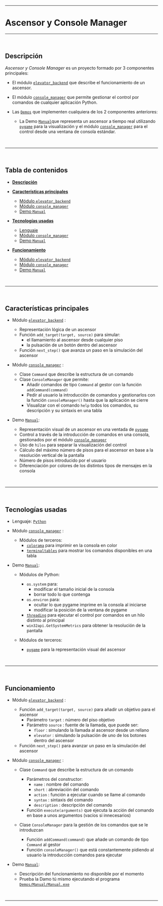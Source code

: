 
<!-- ===== REFERENCIAS ================================================== -->

<!-- ##### -->

<!-- ===== TÍTULO ================================================== -->

---
# **Ascensor** y **Console Manager**
---

<!-- ===== IMAGEN CABECERA ================================================== -->

[PYTHON]: https://www.python.org

[PYGAME]: https://www.pygame.org
[COLORAMA]: https://pypi.org/project/colorama
[TERMINALTABLES]:https://pypi.org/project/terminaltables/
[THREADING]: https://realpython.com/intro-to-python-threading

[ELEVATOR_BACKEND]: https://github.com/marin-8/Ascensor-y-ConsoleManager/blob/main/Elevator_Backend/elevator_backend.py
[CONSOLE_MANAGER]: https://github.com/marin-8/Ascensor-y-ConsoleManager/blob/main/Console_Manager/console_manager.py
[DEMOS]: https://github.com/marin-8/Ascensor-y-ConsoleManager/tree/main/Demos
[DEMO_MANUAL]: https://github.com/marin-8/Ascensor-y-ConsoleManager/tree/main/Demos/Manual
[DEMO_MANUAL_EXE]: https://github.com/marin-8/Ascensor-y-ConsoleManager/blob/main/Demos/Manual/Manual.exe

<!-- ===== DESCRIPCIÓN ================================================== -->

<br>

## **Descripción** <a name="DESC"></a>

_Ascensor y Console Manager_ es un proyecto formado por 3 componentes principales:

- El módulo [`elevator_backend`][ELEVATOR_BACKEND] que describe el funcionamiento de un ascensor.

- El módulo [`console_manager`][CONSOLE_MANAGER] que permite gestionar el control por comandos de cualquier aplicación Python.

- Las [`Demos`][DEMOS] que implementen cualquiera de los 2 componentes anteriores:

    - La Demo [`Manual`][DEMO_MANUAL]que representa un ascensor a tiempo real utilizando [`pygame`][PYGAME] para la visualización y el módulo [`console_manager`][CONSOLE_MANAGER] para el control desde una ventana de consola estándar.

<br>

---

<!-- ===== TABLA DE CONTENIDOS ================================================== -->

<br>

## **Tabla de contenidos**

- [**Descripción**](#DESC)

- [**Características principales**](#CAPR)

    - [Módulo `elevator_backend`](#CAPR_EB)
    - [Módulo `console_manager`](#CAPR_CM)
    - [Demo `Manual`](#CAPR_D_M)

- [**Tecnologías usadas**](#TEUS)

    - [Lenguaje](#TEUS_L)
    - [Módulo `console_manager`](#TEUS_CM)
    - [Demo `Manual`](#TEUS_D_M)

- [**Funcionamiento**](#FUNC)

    - [Módulo `elevator_backend`](#FUNC_EB)
    - [Módulo `console_manager`](#FUNC_CM)
    - [Demo `Manual`](#FUNC_D_M)

<br>

---

<!-- ===== CARACTERÍSTICAS PRINCIPALES ================================================== -->

<br>

## **Características principales** <a name="CAPR"></a>

- Módulo [`elevator_backend`][ELEVATOR_BACKEND] : <a name="CAPR_EB"></a>

    - Representación lógica de un ascensor
    - Función `add_target(target, source)` para simular:
        - el llamamiento al ascensor desde cualquier piso
        - la pulsación de un botón dentro del ascensor
    - Función `next_step()` que avanza un paso en la simulación del ascensor

- Módulo [`console_manager`][CONSOLE_MANAGER] : <a name="CAPR_CM"></a>

    - Clase `Command` que describe la estructura de un comando
    - Clase `ConsoleManager` que permite:
        - Añadir comandos de tipo `Command` al gestor con la función `addCommand(command)`
        - Pedir al usuario la introducción de comandos y gestionarlos con la función `consoleManager()` hasta que la aplicación se cierre
        - Visualizar con el comando `help` todos los comandos, su descripción y su sintaxis en una tabla 

- Demo [`Manual`][DEMO_MANUAL]: <a name="CAPR_D_M"></a>

    - Representación visual de un ascensor en una ventada de [`pygame`][PYGAME]
    - Control a través de la introducción de comandos en una consola, gestionados por el módulo [`console_manager`][CONSOLE_MANAGER]
    - Uso de `hilos` para separar la visualización del control
    - Cálculo del máximo número de pisos para el ascensor en base a la resolución vertical de la pantalla
    - Número de pisos introducido por el usuario
    - Diferenciación por colores de los distintos tipos de mensajes en la consola

<br>

---

<!-- ===== TECNOLOGÍAS USADAS ================================================== -->

<br>

## **Tecnologías usadas** <a name="TEUS"></a>

- Lenguaje: [`Python`][PYTHON] <a name="TEUS_L"></a>

- Módulo [`console_manager`][CONSOLE_MANAGER] : <a name="TEUS_CM"></a>

    - Módulos de terceros:
        - [`colorama`][COLORAMA] para imprimir en la consola en color
        - [`terminaltables`][TERMINALTABLES] para mostrar los comandos disponibles en una tabla 

- Demo [`Manual`][DEMO_MANUAL]: <a name="TEUS_D_M"></a>

    - Módulos de Python:

        - `os.system` para:
            - modificar el tamaño inicial de la consola
            - borrar todo lo que contenga
        - `os.environ` para:
            - ocultar lo que pygame imprime en la consola al iniciarse
            - modificar la posición de la ventana de pygame
        - [`threading`][THREADING] para ejecutar el control por comandos en un hilo distinto al principal
        - `win32api.GetSystemMetrics` para obtener la resolución de la pantalla

    - Módulos de terceros:
        - [`pygame`][PYGAME] para la representación visual del ascensor

<br>

---

<!-- ===== Funcionamiento ================================================== -->

<br>

## **Funcionamiento** <a name="FUNC"></a>

- Módulo [`elevator_backend`][ELEVATOR_BACKEND] : <a name="FUNC_EB"></a>

    - Función `add_target(target, source)` para añadir un objetivo para el ascensor
        - Parámetro `target` : número del piso objetivo
        - Parámetro `source` : fuente de la llamada, que puede ser:
            - `floor` : simulando la llamada al ascensor desde un rellano
            - `elevator` : simulando la pulsación de uno de los botones dentro del ascensor
    - Función `next_step()` para avanzar un paso en la simulación del ascensor

- Módulo [`console_manager`][CONSOLE_MANAGER] : <a name="FUNC_CM"></a>

    - Clase `Command` que describe la estructura de un comando
        - Parámetros del constructor:
            - `name` : nombre del comando
            - `short` : abreviación del comando
            - `action` : función a ejecutar cuando se llame al comando
            - `syntax` : sintaxis del comando
            - `description` : descripción del comando
        - Función `execute(arguments)` que ejecuta la acción del comando en base a unos argumentos (vacíos si innecesarios)

    - Clase `ConsoleManager` para la gestión de los comandos que se le introduzcan
        - Función `addCommand(command)` que añade un comando de tipo `Command` al gestor
        - Función `consoleManager()` que está constantemente pidiendo al usuario la introducción comandos para ejecutar

- Demo [`Manual`][DEMO_MANUAL]: <a name="FUNC_D_M"></a>

    - Descripción del funcionamiento no disponible por el momento
    - Prueba la Damo tú mismo ejecutando el programa [`Demos/Manual/Manual.exe`][DEMO_MANUAL_EXE]

<br>

---

<!-- ===== BASE ================================================== -->
<!--
<br>

## **BASE** <a name="OOOO"></a>

<br>

---
-->
<!-- ===== ===== ================================================== -->